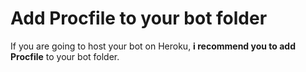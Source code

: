 # Add Procfile to your bot folder
If you are going to host your bot on Heroku, **i recommend you to add Procfile** to your bot folder.                              